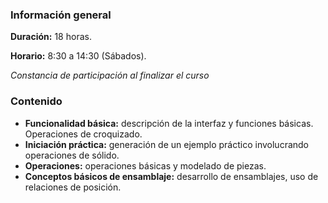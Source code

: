 <!-- 
.. title: Solidworks Básico
.. slug: cad-basico
.. date: 2017-07-03 17:34:43 UTC-05:00
.. tags: 
.. category: 
.. link: 
.. description: 
.. type: text
-->

### Información general

**Duración:** 18 horas.

**Horario:** 8:30 a 14:30 (Sábados).

*Constancia de participación al finalizar el curso*

### Contenido

* **Funcionalidad básica:** descripción de la interfaz y funciones básicas. Operaciones de croquizado.
* **Iniciación práctica:** generación de un ejemplo práctico involucrando operaciones de sólido.
* **Operaciones:** operaciones básicas y modelado de piezas.
* **Conceptos básicos de ensamblaje:** desarrollo de ensamblajes, uso de relaciones de posición.


